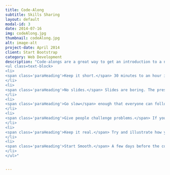 ```yaml
---
title: Code-Along
subtitle: Skills Sharing
layout: default
modal-id: 3
date: 2014-07-16
img: codeAlong.jpg
thumbnail: codeAlong.jpg
alt: image-alt
project-date: April 2014
client: Start Bootstrap
category: Web Development
description: "Code-alongs are a great way to get an introduction to a new tool or package of code, by having one person demonstrate them while everyone else follows along. Follow these pro-tips for a fun and useful code-along event:
<ul class=text-block>
<li>
<span class='paraHeading'>Keep it short.</span> 30 minutes to an hour is plenty. Afterwards, try following up with an open co-working session.
</li>
<li>
<span class='paraHeading'>No slides.</span> Slides are boring. The presenter should live-code all their examples, while everyone else follows along on their own machines.
</li>
<li>
<span class='paraHeading'>Go slow</span> enough that everyone can follow. Remember, there's no final exam; if people walk away with a successful first couple of steps on the topic, that's all they need to get started and learn more in future.
</li>
<li>
<span class='paraHeading'>Give people challenge problems.</span> If you're the presenter, don't talk the whole time - take a couple of breaks to let your students try their new skills on a challenge problem or two. This gives you the chance to answer questions, and make sure no one gets lost.
</li>
<li>
<span class='paraHeading'>Keep it real.</span> Try and illustrate how you actually use the tool in your research; this way, everyone will understand not only how to use it, but why it's valuable in real practice.
</li>
<li>
<span class='paraHeading'>Start Smooth.</span> A few days before the code-along, make sure to communicate any dependencies that need to be installed (and how to do that), and any pre-requisite knowledge people will need (but it's often best to stick to introductory lessons, so anyone can join in).
</li>
</ul>"


---
```

